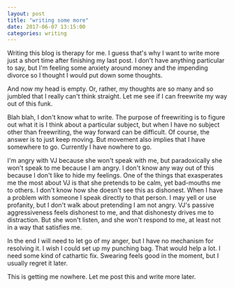 ```yaml
---
layout: post
title: "writing some more"
date: 2017-06-07 13:15:00
categories: writing
---
```


Writing this blog is therapy for me. I guess that's why I want to write more just a short time after finishing my last post. I don't have anything particular to say, but I'm feeling some anxiety around money and the impending divorce so I thought I would put down some thoughts.

And now my head is empty. Or, rather, my thoughts are so many and so jumbled that I really can't think straight. Let me see if I can freewrite my way out of this funk.

Blah blah, I don't know what to write. The purpose of freewriting is to figure out what it is I think about a particular subject, but when I have no subject other than freewriting, the way forward can be difficult. Of course, the answer is to just keep moving. But movement also implies that I have somewhere to go. Currently I have nowhere to go.

I'm angry with VJ because she won't speak with me, but paradoxically she won't speak to me because I am angry. I don't know any way out of this because I don't like to hide my feelings. One of the things that exasperates me the most about VJ is that she pretends to be calm, yet bad-mouths me to others. I don't know how she doesn't see this as dishonest. When I have a problem with someone I speak directly to that person. I may yell or use profanity, but I don't walk about pretending I am not angry. VJ's passive aggressiveness feels dishonest to me, and that dishonesty drives me to distraction. But she won't listen, and she won't respond to me, at least not in a way that satisfies me.

In the end I will need to let go of my anger, but I have no mechanism for resolving it. I wish I could set up my punching bag. That would help a lot. I need some kind of cathartic fix. Swearing feels good in the moment, but I usually regret it later.

This is getting me nowhere. Let me post this and write more later.
